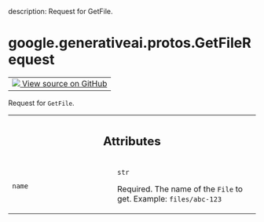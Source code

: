 description: Request for GetFile.

<div itemscope itemtype="http://developers.google.com/ReferenceObject">
<meta itemprop="name" content="google.generativeai.protos.GetFileRequest" />
<meta itemprop="path" content="Stable" />
</div>

# google.generativeai.protos.GetFileRequest

<!-- Insert buttons and diff -->

<table class="tfo-notebook-buttons tfo-api nocontent">
<td>
  <a target="_blank" href="https://github.com/googleapis/google-cloud-python/tree/main/packages/google-ai-generativelanguage/google/ai/generativelanguage_v1beta/types/file_service.py#L115-L127">
    <img src="https://www.tensorflow.org/images/GitHub-Mark-32px.png" />
    View source on GitHub
  </a>
</td>
</table>



Request for ``GetFile``.

<!-- Placeholder for "Used in" -->




<!-- Tabular view -->
 <table class="responsive fixed orange">
<colgroup><col width="214px"><col></colgroup>
<tr><th colspan="2"><h2 class="add-link">Attributes</h2></th></tr>

<tr>
<td>

`name`<a id="name"></a>

</td>
<td>

`str`

Required. The name of the ``File`` to get. Example:
``files/abc-123``

</td>
</tr>
</table>



